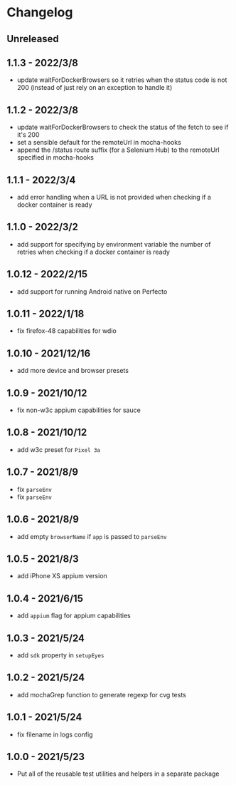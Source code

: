 # Changelog

## Unreleased


## 1.1.3 - 2022/3/8

- update waitForDockerBrowsers so it retries when the status code is not 200 (instead of just rely on an exception to handle it)

## 1.1.2 - 2022/3/8

- update waitForDockerBrowsers to check the status of the fetch to see if it's 200
- set a sensible default for the remoteUrl in mocha-hooks
- append the /status route suffix (for a Selenium Hub) to the remoteUrl specified in mocha-hooks

## 1.1.1 - 2022/3/4

- add error handling when a URL is not provided when checking if a docker container is ready

## 1.1.0 - 2022/3/2

- add support for specifying by environment variable the number of retries when checking if a docker container is ready

## 1.0.12 - 2022/2/15

- add support for running Android native on Perfecto

## 1.0.11 - 2022/1/18

- fix firefox-48 capabilities for wdio

## 1.0.10 - 2021/12/16

- add more device and browser presets

## 1.0.9 - 2021/10/12

- fix non-w3c appium capabilities for sauce

## 1.0.8 - 2021/10/12

- add w3c preset for `Pixel 3a`

## 1.0.7 - 2021/8/9

- fix `parseEnv`
- fix `parseEnv`
## 1.0.6 - 2021/8/9

- add empty `browserName` if `app` is passed to `parseEnv`

## 1.0.5 - 2021/8/3

- add iPhone XS appium version

## 1.0.4 - 2021/6/15

- add `appium` flag for appium capabilities

## 1.0.3 - 2021/5/24

- add `sdk` property in `setupEyes`

## 1.0.2 - 2021/5/24

- add mochaGrep function to generate regexp for cvg tests

## 1.0.1 - 2021/5/24

- fix filename in logs config

## 1.0.0 - 2021/5/23

- Put all of the reusable test utilities and helpers in a separate package
